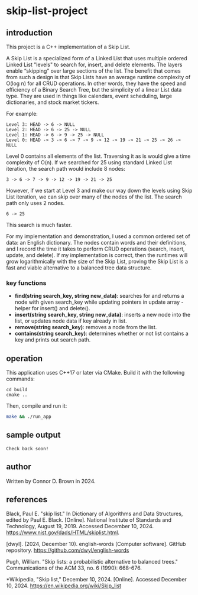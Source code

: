 # skip-list-project

## introduction

This project is a C++ implementation of a Skip List.

A Skip List is a specialized form of a Linked List that uses multiple ordered Linked List "levels" to search for, insert, and delete elements. The layers enable “skipping” over large sections of the list. The benefit that comes from such a design is that Skip Lists have an average runtime complexity of O(log n) for all CRUD operations. In other words, they have the speed and efficiency of a Binary Search Tree, but the simplicity of a linear List data type. They are used in things like calendars, event scheduling, large dictionaries, and stock market tickers.

For example:

```text
Level 3: HEAD -> 6 -> NULL
Level 2: HEAD -> 6 -> 25 -> NULL
Level 1: HEAD -> 6 -> 9 -> 25 -> NULL
Level 0: HEAD -> 3 -> 6 -> 7 -> 9 -> 12 -> 19 -> 21 -> 25 -> 26 -> NULL
```

Level 0 contains all elements of the list. Traversing it as is would give a time complexity of O(n). If we searched for 25 using standard Linked List iteration, the search path would include 8 nodes:

```text
3 -> 6 -> 7 -> 9 -> 12 -> 19 -> 21 -> 25
```

However, if we start at Level 3 and make our way down the levels using Skip List iteration, we can skip over many of the nodes of the list. The search path only uses 2 nodes.

```text
6 -> 25
```

This search is much faster.

For my implementation and demonstration, I used a common ordered set of data: an English dictionary. The nodes contain words and their definitions, and I record the time it takes to perform CRUD operations (search, insert, update, and delete). If my implementation is correct, then the runtimes will grow logarithmically with the size of the Skip List, proving the Skip List is a fast and viable alternative to a balanced tree data structure.

### key functions

- **find(string search_key, string new_data)**: searches for and returns a node with given search_key while updating pointers in update array - helper for insert() and delete().
- **insert(string search_key, string new_data)**: inserts a new node into the list, or updates node data if key already in list.
- **remove(string search_key)**: removes a node from the list.
- **contains(string search_key)**: determines whether or not list contains a key and prints out search path.


## operation

This application uses C++17 or later via CMake. Build it with the following commands:

```text
cd build
cmake ..
```

Then, compile and run it:
```bash
make && ./run_app
```

## sample output
```text
Check back soon!
```

## author

Written by Connor D. Brown in 2024.

## references

Black, Paul E. "skip list." In Dictionary of Algorithms and Data Structures, edited by Paul E. Black. [Online]. National Institute of Standards and Technology, August 19, 2019. Accessed December 10, 2024. https://www.nist.gov/dads/HTML/skiplist.html.

[dwyl]. (2024, December 10). english-words [Computer software]. GitHub repository. https://github.com/dwyl/english-words

Pugh, William. "Skip lists: a probabilistic alternative to balanced trees." Communications of the ACM 33, no. 6 (1990): 668-676.

*Wikipedia, "Skip list," December 10, 2024. [Online]. Accessed December 10, 2024.  https://en.wikipedia.org/wiki/Skip_list



